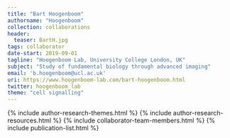 ```yaml
---
title: "Bart Hoogenboom"
authorname: "Hoogenboom"
collection: collaborations
header:
  teaser: BartH.jpg
tags: collaborator
date-start: 2019-09-01
tagline: "Hoogenboom Lab, University College London, UK"
subject: "Study of fundamental biology through advanced imaging"
email: 'b.hoogenboom@ucl.ac.uk'
uri: https://www.hoogenboom-lab.com/bart-hoogenboom.html
twitter: hoogenboom_lab
theme: "cell signalling"
---
```

<p align= "justify">

{% include author-research-themes.html %}
{% include author-research-resources.html %}
{% include collaborator-team-members.html %}
{% include publication-list.html %}
